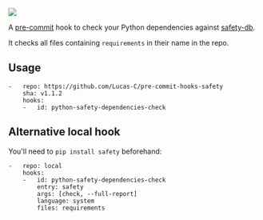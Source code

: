 [![](https://travis-ci.org/Lucas-C/pre-commit-hooks-safety.svg?branch=master)](https://travis-ci.org/Lucas-C/pre-commit-hooks-safety)

A [pre-commit](http://pre-commit.com) hook to check your Python dependencies against [safety-db](//github.com/pyupio/safety-db).

It checks all files containing `requirements` in their name in the repo.

## Usage
```
-   repo: https://github.com/Lucas-C/pre-commit-hooks-safety
    sha: v1.1.2
    hooks:
    -   id: python-safety-dependencies-check
```

## Alternative local hook
You'll need to `pip install safety` beforehand:
```
-   repo: local
    hooks:
    -   id: python-safety-dependencies-check
        entry: safety
        args: [check, --full-report]
        language: system
        files: requirements
```
